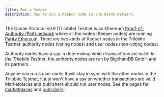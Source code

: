 ```yaml
---
title: Run a Keeper
description: How to Run a Keeper node in the Ocean network.
---
```


The Ocean Protocol v0.9 (Trilobite) Testnet is an Ethereum [Proof-of-Authority (PoA) network](https://wiki.parity.io/Proof-of-Authority-Chains) where all the nodes (Keeper nodes) are running [Parity Ethereum](https://www.parity.io/ethereum/).
There are two kinds of Keeper nodes in the Trilobite Testnet: authority nodes (voting nodes) and user nodes (non-voting nodes).

Authority nodes have a say in determining which transactions are valid. _In the Trilobite Testnet_, the authority nodes are run by BigchainDB GmbH and its partners.

Anyone can run a user node. It will stay in sync with the other nodes in the Trilobite Testnet, it just won't have a say on whether transactions are valid.
Marketplaces and publishers should run user nodes.
See the pages for [marketplaces](/setup/marketplace/) and [publishers](/setup/publisher/).
